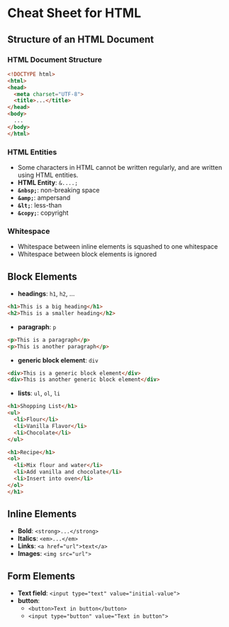# Cheat Sheet for HTML

## Structure of an HTML Document

### HTML Document Structure

```html
<!DOCTYPE html>
<html>
<head>
  <meta charset="UTF-8">
  <title>...</title>
</head>
<body>
  ...
</body>
</html>
```

### HTML Entities

* Some characters in HTML cannot be written regularly, and are written using HTML entities.
* **HTML Entity**: `&....;`
* **`&nbsp;`**: non-breaking space
* **`&amp;`**: ampersand
* **`&lt;`**: less-than
* **`&copy;`**: copyright

### Whitespace

* Whitespace between inline elements is squashed to one whitespace
* Whitespace between block elements is ignored

## Block Elements

* **headings**: `h1`, `h2`, ...

```html
<h1>This is a big heading</h1>
<h2>This is a smaller heading</h2>
```

* **paragraph**: `p`

```html
<p>This is a paragraph</p>
<p>This is another paragraph</p>
```

* **generic block element**: `div`

```html
<div>This is a generic block element</div>
<div>This is another generic block element</div>
```

* **lists**: `ul`, `ol`, `li`

```html
<h1>Shopping List</h1>
<ul>
  <li>Flour</li>
  <li>Vanilla Flavor</li>
  <li>Chocolate</li>
</ul>

<h1>Recipe</h1>
<ol>
  <li>Mix flour and water</li>
  <li>Add vanilla and chocolate</li>
  <li>Insert into oven</li>
</ol>
</h1>
```

## Inline Elements

* **Bold**: `<strong>...</strong>`
* **Italics**: `<em>...</em>`
* **Links**: `<a href="url">text</a>`
* **Images**: `<img src="url">`

## Form Elements

* **Text field**: `<input type="text" value="initial-value">`
* **button**:
  * `<button>Text in button</button>`
  * `<input type="button" value="Text in button">`

